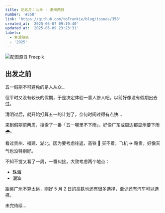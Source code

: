 ```yaml
---
title: 记五月：汕头 - 潮州两日
number: '#358'
link: 'https://github.com/toFrankie/blog/issues/358'
created_at: '2025-05-07 09:19:40'
updated_at: '2025-05-09 23:23:31'
labels:
  - 生活随笔
  - '2025'
---
```


![配图源自 Freepik](https://cdn.jsdelivr.net/gh/toFrankie/blog@main/images/2025/5/1746580753549.jpg)

## 出发之前

五一假期不可避免的是人从众...

但平时又没有较长的假期，于是决定体验一番人挤人吧。以前好像没有假期出去过。

清明过后，就开始打算五一的计划了，奈何时间过得有点快...

来到假期前两周，搜索了一番「五一哪里不下雨」，好像广东或周边都显示要下雨 🌧。

看过贵州、福建、湖北，因为要考虑往返，高铁 🚄 买不着，飞机 ✈️ 略贵，好像天气也没特别好。

不知不觉又看了一周，一番纠接，大致考虑两个地点：

- 珠海
- 潮汕

距离广州不算太远，刚好 5 月 2 日的高铁也还有很多选择，至少还有汽车可以选择。



未完待续...
